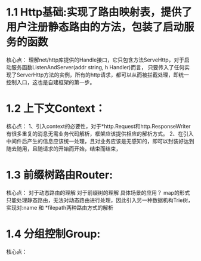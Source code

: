 # 1.1 Http基础:实现了路由映射表，提供了用户注册静态路由的方法，包装了启动服务的函数
核心点：
    理解net/http库提供的Handle接口，它只包含方法ServeHttp，对于启动服务函数ListenAndServer(addr string, h Handler)而言，
只要传入了任何实现了ServerHttp方法的实例，所有的http请求，都可以从而被拦截处理，即统一控制入口，这也是自建框架的第一步。

# 1.2 上下文Context：
核心点：
    1、引入context的必要性，对于*http.Request和http.ResponseWriter 有很多重复的消息无需业务代码解析，框架应该提供相应的解析方式。
    2、在引入中间件后产生的信息应该统一处理，且对业务应该是无感知的，即可以封装好达到随去随用，且随请求的开始而开始，结束而结束，

# 1.3 前缀树路由Router:
核心点： 对于动态路由的理解 对于前缀树的理解 具体场景的应用？ 
     map的形式只能处理静态路由，无法对动态路由进行处理，因此引入另一种数据机构Trie树，实现对:name 和 *filepath两种路由方式的解析

# 1.4 分组控制Group:
核心点：

